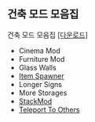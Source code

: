 ## 건축 모드 모음집
건축 모드 모음집 [[다운로드]](https://www.mediafire.com/file/tygs1b9cwk3i3pf/Raft_%25EA%25B1%25B4%25EC%25B6%2595%25EB%25AA%25A8%25EB%2593%259C_v1.0.zip/file)

* Cinema Mod
* Furniture Mod
* Glass Walls
* [Item Spawner](https://github.com/grape82/raftmod/blob/main/howtouse/Item%20Spawner.md)
* Longer Signs
* More Storages
* [StackMod](https://github.com/grape82/raftmod/blob/main/howtouse/StackMod.md)
* [Teleport To Others](https://github.com/grape82/raftmod/blob/main/howtouse/Teleport%20To%20Others.md)
